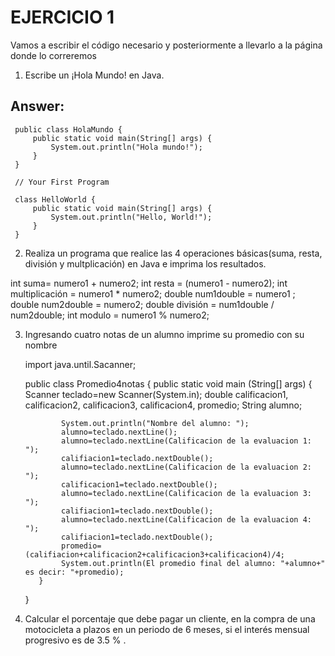 # EJERCICIO 1
Vamos a escribir el código necesario y posteriormente a llevarlo a la página donde lo correremos

1. Escribe un ¡Hola Mundo! en Java.

## Answer:

     public class HolaMundo {
         public static void main(String[] args) {
             System.out.println("Hola mundo!"); 
         }
     }

     // Your First Program

     class HelloWorld {
         public static void main(String[] args) {
             System.out.println("Hello, World!"); 
         }
     }
 
 
2. Realiza un programa que realice las 4 operaciones básicas(suma, resta, división y multplicación) en Java e imprima los resultados.

int suma= numero1 + numero2;
int resta = (numero1 - numero2);
int multiplicación = numero1 * numero2;
double num1double = numero1 ; 
double num2double = numero2;
double división = num1double / num2double;
int modulo = numero1 % numero2;
             
    
3. Ingresando cuatro notas de un alumno imprime su promedio con su nombre

   
     import java.until.Sacanner;

     public class Promedio4notas {
          public static void main (String[] args) {
               Scanner teclado=new Scanner(System.in);
               double calificacion1, calificacion2, calificacion3, calificacion4, promedio;
               String alumno; 

               System.out.println("Nombre del alumno: ");
               alumno=teclado.nextLine();
               alumno=teclado.nextLine(Calificacion de la evaluacion 1: ");
               califiacion1=teclado.nextDouble();
               alumno=teclado.nextLine(Calificacion de la evaluacion 2: ");
               calificacion1=teclado.nextDouble();
               alumno=teclado.nextLine(Calificacion de la evaluacion 3: ");
               califiacion1=teclado.nextDouble();
               alumno=teclado.nextLine(Calificacion de la evaluacion 4: ");
               califiacion1=teclado.nextDouble();
               promedio=(califiacion+calificacion2+calificacion3+calificacion4)/4;
               System.out.println(El promedio final del alumno: "+alumno+" es decir: "+promedio); 
          }
     }

    
 4. Calcular el porcentaje que debe pagar un cliente, en la compra de una motocicleta a plazos en un periodo de 6 meses, si el interés mensual progresivo es de 3.5 % .



